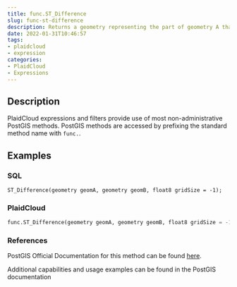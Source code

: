 ```yaml
---
title: func.ST_Difference
slug: func-st-difference
description: Returns a geometry representing the part of geometry A that does not intersect geometry B
date: 2022-01-31T10:46:57
tags:
- plaidcloud
- expression
categories:
- PlaidCloud
- Expressions
---
```



## Description


PlaidCloud expressions and filters provide use of most non-administrative PostGIS methods. PostGIS methods are accessed by prefixing the standard method name with `func.`.



## Examples


### SQL



```
ST_Difference(geometry geomA, geometry geomB, float8 gridSize = -1);
```


### PlaidCloud



```python
func.ST_Difference(geometry geomA, geometry geomB, float8 gridSize = -1)
```


### References


PostGIS Official Documentation for this method can be found [here](https://postgis.net/docs/manual-3.1/ST_Difference.html).



Additional capabilities and usage examples can be found in the PostGIS documentation

